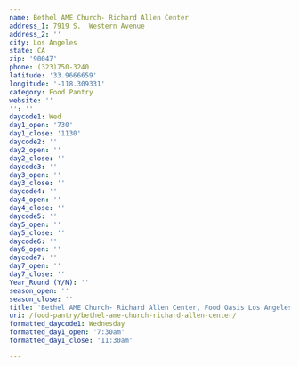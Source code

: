 ```yaml
---
name: Bethel AME Church- Richard Allen Center
address_1: 7919 S.  Western Avenue
address_2: ''
city: Los Angeles
state: CA
zip: '90047'
phone: (323)750-3240
latitude: '33.9666659'
longitude: '-118.309331'
category: Food Pantry
website: ''
'': ''
daycode1: Wed
day1_open: '730'
day1_close: '1130'
daycode2: ''
day2_open: ''
day2_close: ''
daycode3: ''
day3_open: ''
day3_close: ''
daycode4: ''
day4_open: ''
day4_close: ''
daycode5: ''
day5_open: ''
day5_close: ''
daycode6: ''
day6_open: ''
daycode7: ''
day7_open: ''
day7_close: ''
Year_Round (Y/N): ''
season_open: ''
season_close: ''
title: 'Bethel AME Church- Richard Allen Center, Food Oasis Los Angeles'
uri: /food-pantry/bethel-ame-church-richard-allen-center/
formatted_daycode1: Wednesday
formatted_day1_open: '7:30am'
formatted_day1_close: '11:30am'

---
```

